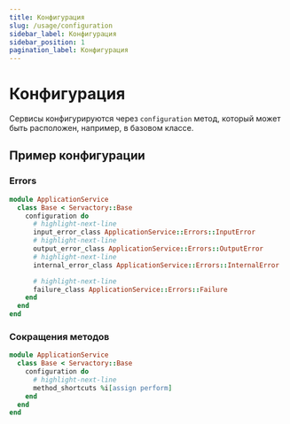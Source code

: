 ```yaml
---
title: Конфигурация
slug: /usage/configuration
sidebar_label: Конфигурация
sidebar_position: 1
pagination_label: Конфигурация
---
```


# Конфигурация

Сервисы конфигурируются через `configuration` метод, который может быть расположен, например, в базовом классе.

## Пример конфигурации

### Errors

```ruby title="app/services/application_service/base.rb"
module ApplicationService
  class Base < Servactory::Base
    configuration do
      # highlight-next-line
      input_error_class ApplicationService::Errors::InputError
      # highlight-next-line
      output_error_class ApplicationService::Errors::OutputError
      # highlight-next-line
      internal_error_class ApplicationService::Errors::InternalError

      # highlight-next-line
      failure_class ApplicationService::Errors::Failure
    end
  end
end
```

### Сокращения методов

```ruby title="app/services/application_service/base.rb"
module ApplicationService
  class Base < Servactory::Base
    configuration do
      # highlight-next-line
      method_shortcuts %i[assign perform]
    end
  end
end
```
